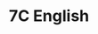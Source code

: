 ---
title: 7C English
layout: grade
image: /img/detective-pikachu-dance.gif
heading: Class Goals
description: >-
  The overarching goal of this course is to improve your ability to communicate in English, both oral and written aspects. To that end we will have different course activities to help strengthen communication abilities and reinforce what you have already learned.
intro:
  blurbs:
    - image: /img/syllabus.svg
      text: >
        Syllabus
      link: sks/spring2023/7C-english/syllabus
    - image: /img/pencil.svg
      text: >
        Assignments
      link: sks/spring2023/7C-english/assignments
    - image: /img/calendar.svg
      text: >
        Schedule
      link: sks/spring2023/7C-english/schedule
    - image: /img/books.svg
      text: >
        Resources
      link: sks/spring2023/7C-english/resources
---